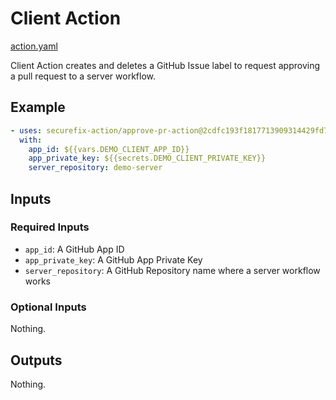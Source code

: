 # Client Action

[action.yaml](../action.yaml)

Client Action creates and deletes a GitHub Issue label to request approving a pull request to a server workflow.

## Example

```yaml
- uses: securefix-action/approve-pr-action@2cdfc193f1817713909314429fd7a073c6f700ac # v0.0.1
  with:
    app_id: ${{vars.DEMO_CLIENT_APP_ID}}
    app_private_key: ${{secrets.DEMO_CLIENT_PRIVATE_KEY}}
    server_repository: demo-server
```

## Inputs

### Required Inputs

- `app_id`: A GitHub App ID
- `app_private_key`: A GitHub App Private Key
- `server_repository`: A GitHub Repository name where a server workflow works

### Optional Inputs

Nothing.

## Outputs

Nothing.

